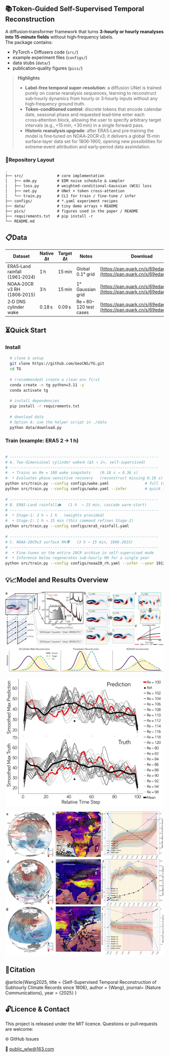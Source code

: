 ## 📚Token-Guided Self-Supervised Temporal Reconstruction

A diffusion‑transformer framework that turns **3‑hourly or hourly reanalyses into 15‑minute fields** without high‑frequency labels.  
The package contains:

* PyTorch + Diffusers code (`src/`)
* example experiment files (`configs/`)
* data stubs (`data/`)
* publication‑quality figures (`pics/`)

> **Highlights**
>
> - **Label‑free temporal super‑resolution**: a diffusion UNet is trained purely on coarse reanalysis sequences, learning to reconstruct sub‑hourly dynamics from hourly or 3‑hourly inputs without any high‑frequency ground truth.
> - **Token‑conditioned control**: discrete tokens that encode calendar date, seasonal phase and requested lead‑time enter each cross‑attention block, allowing the user to specify arbitrary target intervals (e.g., +15 min, +30 min) in a single forward pass.
> - **Historic reanalysis upgrade**: after ERA5‑Land pre‑training the model is fine‑tuned on NOAA‑20CR v3; it delivers a global 15‑min surface‑layer data set for 1806‑1900, opening new possibilities for extreme‑event attribution and early‑period data assimilation.

### 📁Repository Layout

```text
.
├── src/               # core implementation
│   ├── edm.py         # EDM noise schedule & sampler
│   ├── loss.py        # weighted‑conditional‑Gaussian (WCG) loss
│   ├── net.py         # UNet + token cross‑attention
│   └── train.py       # CLI for train / fine‑tune / infer
├── configs/           # *.yaml experiment recipes
├── data/              # tiny demo arrays + README
├── pics/              # figures used in the paper / README
├── requirements.txt   # pip install ‑r
└── README.md
```

## 📋Data

| Dataset                        | Native Δt | Target Δt | Notes                  | Download                                                     |
| ------------------------------ | --------- | --------- | ---------------------- | ------------------------------------------------------------ |
| ERA5‑Land rainfall (1961‑2024) | 1 h       | 15 min    | Global 0.1° grid       | [https://pan.quark.cn/s/69edae6a321d](https://pan.quark.cn/s/69edae6a321d) |
| NOAA‑20CR v3 RH (1806‑2015)    | 3 h       | 15 min    | 1° Gaussian grid       | [https://pan.quark.cn/s/69edae6a321d](https://pan.quark.cn/s/69edae6a321d) |
| 2‑D DNS cylinder wake          | 0.18 s    | 0.09 s    | Re = 80–120 test cases | [https://pan.quark.cn/s/69edae6a321d](https://pan.quark.cn/s/69edae6a321d) |

## ⏳Quick Start

### Install

```bash
  # clone & setup
  git clone https://github.com/GeoCNS/TG.git
  cd TG
  
  # (recommended) create a clean env first
  conda create -n tg python=3.11 -y
  conda activate tg
  
  # install dependencies
  pip install -r requirements.txt

  # download data
  # Option A: use the helper script in ./data
  python data/download.py
```

### Train (example: ERA5 2 → 1 h)

```bash

# ------------------------------------------------------------------
# A. Two‑dimensional cylinder wake🌐 (Δt ↑ 2×, self‑supervised)
# ------------------------------------------------------------------
#  • Trains on Re = 100 wake snapshots    (0.18 s → 0.36 s)
#  • Evaluates phase‑sensitive recovery   (reconstruct missing 0.18 s)
python src/train.py --config configs/wake.yaml                # full training
python src/train.py --config configs/wake.yaml --infer        # quick inference on the pre‑packed test set

# ------------------------------------------------------------------
# B. ERA5‑Land rainfall🌦️   (1 h  → 15 min, cascade warm‑start)
# ------------------------------------------------------------------
#  • Stage‑1: 3 h → 1 h   (weights provided)
#  • Stage‑2: 1 h → 15 min (this command refines Stage‑2)
python src/train.py --config configs/era5_rainfall.yaml

# ------------------------------------------------------------------
# C. NOAA‑20CRv3 surface RH🌍   (3 h → 15 min, 1806‑2015)
# ------------------------------------------------------------------
#  • Fine‑tunes on the entire 20CR archive in self‑supervised mode
#  • Inference below regenerates sub‑hourly RH for a single year
python src/train.py --config configs/noaa20_rh.yaml --infer --year 1913
```

## 💡📈Model and Results Overview

![framework](./pics/framework.jpg)![cross](./pics/cross.jpg)

![e](./pics/Re.jpg)

![NOAA20](./pics/NOAA20.jpg)

## 🧪Citation

@article{Wang2025,
  title  = {Self-Supervised Temporal Reconstruction of Subhourly Climate Records since 1806},
  author = {Wang},
  journal= {Nature Communications},
  year   = {2025}
}

## 🔓Licence & Contact

This project is released under the MIT licence.
Questions or pull‑requests are welcome:

🌐 GitHub Issues


📧 public_wlw@163.com




